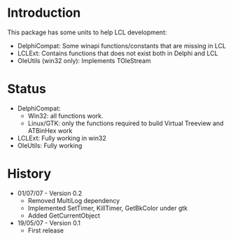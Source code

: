# Introduction #

This package has some units to help LCL development:

  * DelphiCompat: Some winapi functions/constants that are missing in LCL
  * LCLExt: Contains functions that does not exist both in Delphi and LCL
  * OleUtils (win32 only): Implements TOleStream

# Status #

  * DelphiCompat:
    * Win32: all functions work.
    * Linux/GTK: only the functions required to build Virtual Treeview and ATBinHex work
  * LCLExt: Fully working in win32
  * OleUtils: Fully working

# History #

  * 01/07/07 - Version 0.2
    * Removed MultiLog dependency
    * Implemented SetTimer, KillTimer, GetBkColor under gtk
    * Added GetCurrentObject
  * 19/05/07 - Version 0.1
    * First release